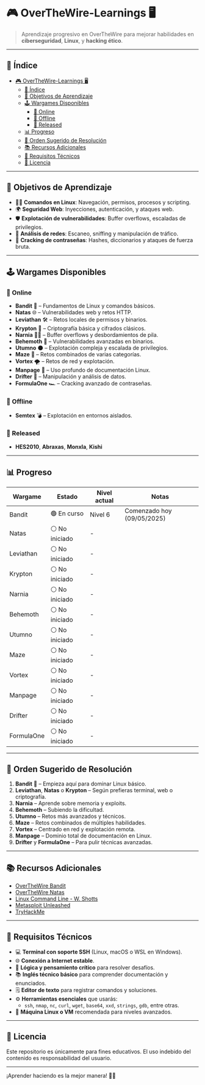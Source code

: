 # 🎮 OverTheWire-Learnings 🖥️  

> Aprendizaje progresivo en OverTheWire para mejorar habilidades en **ciberseguridad**, **Linux**, y **hacking ético**.  

---

## 📑 Índice

- [🎮 OverTheWire-Learnings 🖥️](#-overthewire-learnings-️)
  - [📑 Índice](#-índice)
  - [🎯 Objetivos de Aprendizaje](#-objetivos-de-aprendizaje)
  - [🕹️ Wargames Disponibles](#️-wargames-disponibles)
    - [🔸 Online](#-online)
    - [🔸 Offline](#-offline)
    - [🔸 Released](#-released)
  - [📊 Progreso](#-progreso)
  - [📌 Orden Sugerido de Resolución](#-orden-sugerido-de-resolución)
  - [📚 Recursos Adicionales](#-recursos-adicionales)
  - [🧰 Requisitos Técnicos](#-requisitos-técnicos)
  - [📄 Licencia](#-licencia)

---

## 🎯 Objetivos de Aprendizaje

- 🧑‍💻 **Comandos en Linux**: Navegación, permisos, procesos y scripting.
- 🌍 **Seguridad Web**: Inyecciones, autenticación, y ataques web.
- 🛡️ **Explotación de vulnerabilidades**: Buffer overflows, escaladas de privilegios.
- 📡 **Análisis de redes**: Escaneo, sniffing y manipulación de tráfico.
- 🔐 **Cracking de contraseñas**: Hashes, diccionarios y ataques de fuerza bruta.

---

## 🕹️ Wargames Disponibles

### 🔸 Online

- **Bandit** 🐧 – Fundamentos de Linux y comandos básicos.
- **Natas** 🌐 – Vulnerabilidades web y retos HTTP.
- **Leviathan** 🛠️ – Retos locales de permisos y binarios.
- **Krypton** 🔐 – Criptografía básica y cifrados clásicos.
- **Narnia** 👨‍💻 – Buffer overflows y desbordamientos de pila.
- **Behemoth** 🦖 – Vulnerabilidades avanzadas en binarios.
- **Utumno** 🌑 – Explotación compleja y escalada de privilegios.
- **Maze** 🧩 – Retos combinados de varias categorías.
- **Vortex** 🌪️ – Retos de red y explotación.
- **Manpage** 📘 – Uso profundo de documentación Linux.
- **Drifter** 🌊 – Manipulación y análisis de datos.
- **FormulaOne** 🏎️ – Cracking avanzado de contraseñas.

### 🔸 Offline

- **Semtex** 💣 – Explotación en entornos aislados.

### 🔸 Released

- **HES2010**, **Abraxas**, **Monxla**, **Kishi**

---

## 📊 Progreso

| Wargame     | Estado        | Nivel actual | Notas                            |
|-------------|---------------|---------------|----------------------------------|
| Bandit      | 🟢 En curso   | Nivel 6     | Comenzado hoy (09/05/2025)       |
| Natas       | ⚪ No iniciado | -             |                                  |
| Leviathan   | ⚪ No iniciado | -             |                                  |
| Krypton     | ⚪ No iniciado | -             |                                  |
| Narnia      | ⚪ No iniciado | -             |                                  |
| Behemoth    | ⚪ No iniciado | -             |                                  |
| Utumno      | ⚪ No iniciado | -             |                                  |
| Maze        | ⚪ No iniciado | -             |                                  |
| Vortex      | ⚪ No iniciado | -             |                                  |
| Manpage     | ⚪ No iniciado | -             |                                  |
| Drifter     | ⚪ No iniciado | -             |                                  |
| FormulaOne  | ⚪ No iniciado | -             |                                  |

---

## 📌 Orden Sugerido de Resolución

1. **Bandit** 🐧 – Empieza aquí para dominar Linux básico.
2. **Leviathan**, **Natas** o **Krypton** – Según prefieras terminal, web o criptografía.
3. **Narnia** – Aprende sobre memoria y exploits.
4. **Behemoth** – Subiendo la dificultad.
5. **Utumno** – Retos más avanzados y técnicos.
6. **Maze** – Retos combinados de múltiples habilidades.
7. **Vortex** – Centrado en red y explotación remota.
8. **Manpage** – Dominio total de documentación en Linux.
9. **Drifter** y **FormulaOne** – Para pulir técnicas avanzadas.

---

## 📚 Recursos Adicionales

- [OverTheWire Bandit](https://overthewire.org/wargames/bandit/)
- [OverTheWire Natas](https://overthewire.org/wargames/natas/)
- [Linux Command Line - W. Shotts](http://linuxcommand.org/tlcl.php)
- [Metasploit Unleashed](https://www.offensive-security.com/metasploit-unleashed/)
- [TryHackMe](https://tryhackme.com/)

---

## 🧰 Requisitos Técnicos

- 💻 **Terminal con soporte SSH** (Linux, macOS o WSL en Windows).
- 🌐 **Conexión a Internet estable**.
- 🧠 **Lógica y pensamiento crítico** para resolver desafíos.
- 📚 **Inglés técnico básico** para comprender documentación y enunciados.
- 🗒️ **Editor de texto** para registrar comandos y soluciones.
- ⚙️ **Herramientas esenciales** que usarás:
  - `ssh`, `nmap`, `nc`, `curl`, `wget`, `base64`, `xxd`, `strings`, `gdb`, entre otras.
- 💾 **Máquina Linux o VM** recomendada para niveles avanzados.

---

## 📄 Licencia

Este repositorio es únicamente para fines educativos. El uso indebido del contenido es responsabilidad del usuario.

---

¡Aprender haciendo es la mejor manera! 🔐🧠
